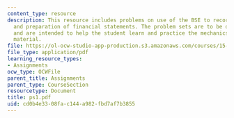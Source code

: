 ```yaml
---
content_type: resource
description: This resource includes problems on use of the BSE to record transactions,
  and preparation of financial statements. The problem sets are to be done individually
  and are intended to help the student learn and practice the mechanics of the course
  material.
file: https://ol-ocw-studio-app-production.s3.amazonaws.com/courses/15-501-introduction-to-financial-and-managerial-accounting-spring-2004/cd0b4e3308fac144a982fbd7af7b3855_ps1.pdf
file_type: application/pdf
learning_resource_types:
- Assignments
ocw_type: OCWFile
parent_title: Assignments
parent_type: CourseSection
resourcetype: Document
title: ps1.pdf
uid: cd0b4e33-08fa-c144-a982-fbd7af7b3855
---
```

